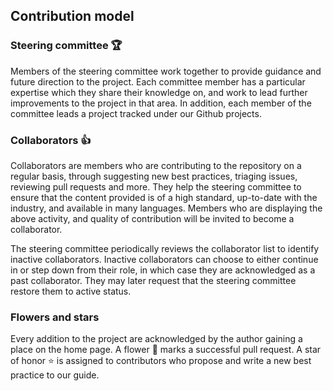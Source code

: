 ## Contribution model

### Steering committee 🏆

Members of the steering committee work together to provide guidance and future direction to the project. Each committee member has a particular expertise which they share their knowledge on, and work to lead further improvements to the project in that area. In addition, each member of the committee leads a project tracked under our Github projects.

### Collaborators 👍

Collaborators are members who are contributing to the repository on a regular basis, through suggesting new best practices, triaging issues, reviewing pull requests and more. They help the steering committee to ensure that the content provided is of a high standard, up-to-date with the industry, and available in many languages. Members who are displaying the above activity, and quality of contribution will be invited to become a collaborator.

The steering committee periodically reviews the collaborator list to identify inactive collaborators. Inactive collaborators can choose to either continue in or step down from their role, in which case they are acknowledged as a past collaborator. They may later request that the steering committee restore them to active status.

### Flowers and stars

Every addition to the project are acknowledged by the author gaining a place on the home page. A flower 🌻 marks a successful pull request. A star of honor ⭐ is assigned to contributors who propose and write a new best practice to our guide.
